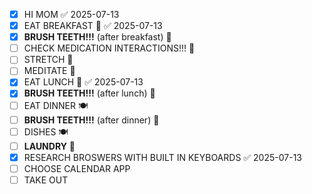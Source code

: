 - [x] HI MOM ✅ 2025-07-13
- [x] EAT BREAKFAST 🍳 ✅ 2025-07-13
- [x] **BRUSH TEETH!!!** (after breakfast) 🦷
- [ ] CHECK MEDICATION INTERACTIONS!!! 💊
- [ ] STRETCH 🤸
- [ ] MEDITATE 🧘
- [x] EAT LUNCH 🥪 ✅ 2025-07-13
- [x] **BRUSH TEETH!!!** (after lunch) 🦷
- [ ] EAT DINNER 🍽️
- [ ] **BRUSH TEETH!!!** (after dinner) 🦷
- [ ] DISHES 🍽️
- [ ] **LAUNDRY** 👕
- [x] RESEARCH BROSWERS WITH BUILT IN KEYBOARDS ✅ 2025-07-13
- [ ] CHOOSE CALENDAR APP
- [ ] TAKE OUT
